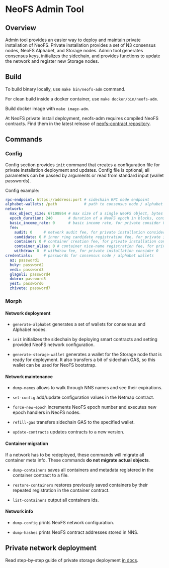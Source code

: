 # NeoFS Admin Tool

## Overview

Admin tool provides an easier way to deploy and maintain private installation
of NeoFS. Private installation provides a set of N3 consensus nodes, NeoFS 
Alphabet, and Storage nodes. Admin tool generates consensus keys, initializes 
the sidechain, and provides functions to update the network and register new
Storage nodes.

## Build

To build binary locally, use `make bin/neofs-adm` command. 

For clean build inside a docker container, use `make docker/bin/neofs-adm`. 

Build docker image with `make image-adm`.

At NeoFS private install deployment, neofs-adm requires compiled NeoFS 
contracts. Find them in the latest release of 
[neofs-contract repository](https://github.com/nspcc-dev/neofs-contract/releases).


## Commands

### Config

Config section provides `init` command that creates a configuration file for
private installation deployment and updates. Config file is optional, all
parameters can be passed by arguments or read from standard input (wallet 
passwords).

Config example:
```yaml
rpc-endpoint: https://address:port # sidechain RPC node endpoint
alphabet-wallets: /path            # path to consensus node / alphabet wallets storage
network:
  max_object_size: 67108864 # max size of a single NeoFS object, bytes
  epoch_duration: 240       # duration of a NeoFS epoch in blocks, consider block generation frequency in the sidechain
  basic_income_rate: 0      # basic income rate, for private consider 0
  fee:
    audit: 0     # network audit fee, for private installation consider 0
    candidate: 0 # inner ring candidate registration fee, for private installation consider 0
    container: 0 # container creation fee, for private installation consider 0
    container_alias: 0 # container nice-name registration fee, for private installation consider 0
    withdraw: 0  # withdraw fee, for private installation consider 0
credentials:     # passwords for consensus node / alphabet wallets
  az: password1
  buky: password2
  vedi: password3
  glagoli: password4
  dobro: password5
  yest: password6
  zhivete: password7
```

### Morph

#### Network deployment

- `generate-alphabet` generates a set of wallets for consensus and 
  Alphabet nodes. 

- `init` initializes the sidechain by deploying smart contracts and
  setting provided NeoFS network configuration.

- `generate-storage-wallet` generates a wallet for the Storage node that 
  is ready for deployment. It also transfers a bit of sidechain GAS, so this 
  wallet can be used for NeoFS bootstrap.

#### Network maintenance

- `dump-names` allows to walk through NNS names and see their expirations.

- `set-config` add/update configuration values in the Netmap contract.

- `force-new-epoch` increments NeoFS epoch number and executes new epoch
  handlers in NeoFS nodes.

- `refill-gas` transfers sidechain GAS to the specified wallet. 

- `update-contracts` updates contracts to a new version.

#### Container migration

If a network has to be redeployed, these commands will migrate all container meta
info. These commands **do not migrate actual objects**.

- `dump-containers` saves all containers and metadata registered in the container
  contract to a file.

- `restore-containers` restores previously saved containers by their repeated registration in 
 the container contract.

- `list-containers` output all containers ids.

#### Network info

- `dump-config` prints NeoFS network configuration.

- `dump-hashes` prints NeoFS contract addresses stored in NNS.


## Private network deployment

Read step-by-step guide of private storage deployment [in docs](./docs/deploy.md).
